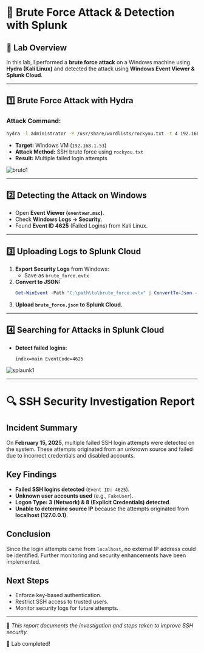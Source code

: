 # 🚀 Brute Force Attack & Detection with Splunk

## 🔹 **Lab Overview**
In this lab, I performed a **brute force attack** on a Windows machine using **Hydra (Kali Linux)** and detected the attack using **Windows Event Viewer & Splunk Cloud**.

---

## **1️⃣ Brute Force Attack with Hydra**
### **Attack Command:**
```bash
hydra -l administrator -P /usr/share/wordlists/rockyou.txt -t 4 192.168.1.53 ssh
```
- **Target:** Windows VM (`192.168.1.53`)
- **Attack Method:** SSH brute force using `rockyou.txt`
- **Result:** Multiple failed login attempts

![bruto1](https://github.com/user-attachments/assets/742a2433-e827-4760-885d-446ea6991e68)


---

## **2️⃣ Detecting the Attack on Windows**
- Open **Event Viewer (`eventvwr.msc`)**.
- Check **Windows Logs → Security**.
- Found **Event ID 4625** (Failed Logins) from Kali Linux.

---

## **3️⃣ Uploading Logs to Splunk Cloud**
1. **Export Security Logs** from Windows:
   - Save as `brute_force.evtx`
2. **Convert to JSON:**
   ```powershell
   Get-WinEvent -Path "C:\path\to\brute_force.evtx" | ConvertTo-Json -Depth 3 | Out-File "C:\path\to\brute_force.json"
   ```
3. **Upload `brute_force.json` to Splunk Cloud.**

---

## **4️⃣ Searching for Attacks in Splunk Cloud**
- **Detect failed logins:**
  ```spl
  index=main EventCode=4625
  ```

![splaunk1](https://github.com/user-attachments/assets/c345f5c8-1af3-49b2-a58b-90aff55f43cd)



   
---

# 🔍 SSH Security Investigation Report

## Incident Summary
On **February 15, 2025**, multiple failed SSH login attempts were detected on the system. These attempts originated from an unknown source and failed due to incorrect credentials and disabled accounts.

## Key Findings
- **Failed SSH logins detected** (`Event ID: 4625`).
- **Unknown user accounts used** (e.g., `FakeUser`).
- **Logon Type: 3 (Network) & 8 (Explicit Credentials) detected**.
- **Unable to determine source IP** because the attempts originated from **localhost (127.0.0.1)**.

## Conclusion
Since the login attempts came from `localhost`, no external IP address could be identified. Further monitoring and security enhancements have been implemented.

## Next Steps
- Enforce key-based authentication.
- Restrict SSH access to trusted users.
- Monitor security logs for future attempts.

---
📌 *This report documents the investigation and steps taken to improve SSH security.*  

🚀 Lab completed!

